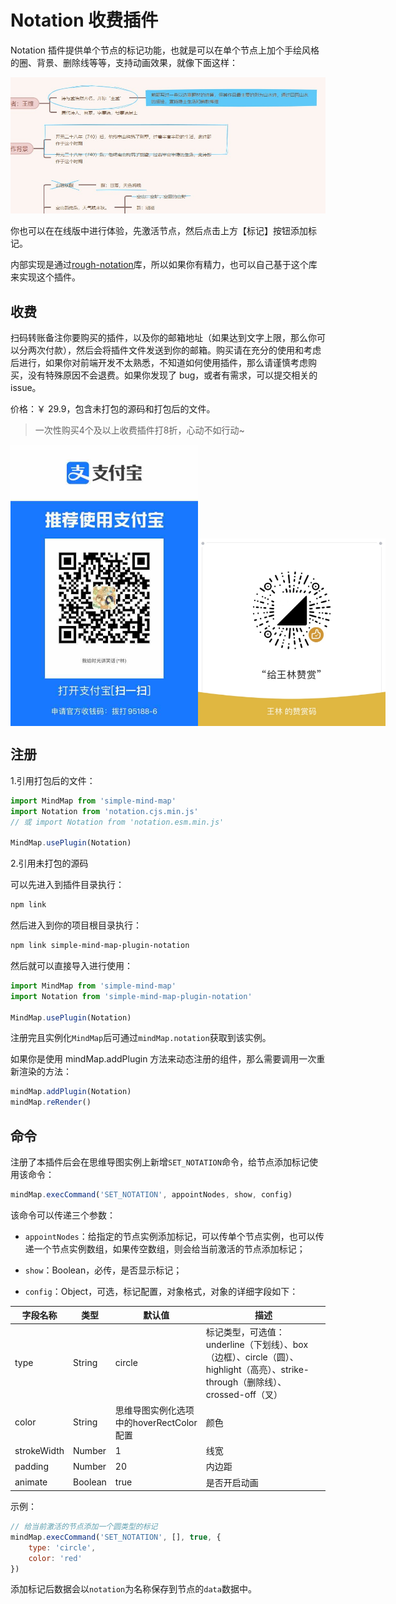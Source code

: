 # Notation 收费插件

Notation 插件提供单个节点的标记功能，也就是可以在单个节点上加个手绘风格的圈、背景、删除线等等，支持动画效果，就像下面这样：

<img src="../assets/img/标记.jpg" style="width: 900px" />

你也可以在在线版中进行体验，先激活节点，然后点击上方【标记】按钮添加标记。

内部实现是通过[rough-notation](https://github.com/rough-stuff/rough-notation)库，所以如果你有精力，也可以自己基于这个库来实现这个插件。

## 收费

扫码转账备注你要购买的插件，以及你的邮箱地址（如果达到文字上限，那么你可以分两次付款），然后会将插件文件发送到你的邮箱。购买请在充分的使用和考虑后进行，如果你对前端开发不太熟悉，不知道如何使用插件，那么请谨慎考虑购买，没有特殊原因不会退费。如果你发现了 bug，或者有需求，可以提交相关的 issue。

价格：￥ 29.9，包含未打包的源码和打包后的文件。

> 一次性购买4个及以上收费插件打8折，心动不如行动~

<p style="display:flex;align-items: flex-end;">

<img src="../assets/img/alipay.jpg" style="width: 300px" />
<img src="../assets/img/wechat.jpg" style="width: 300px" />

</p>

## 注册

1.引用打包后的文件：

```js
import MindMap from 'simple-mind-map'
import Notation from 'notation.cjs.min.js'
// 或 import Notation from 'notation.esm.min.js'

MindMap.usePlugin(Notation)
```

2.引用未打包的源码

可以先进入到插件目录执行：

```bash
npm link
```

然后进入到你的项目根目录执行：

```bash
npm link simple-mind-map-plugin-notation
```

然后就可以直接导入进行使用：

```js
import MindMap from 'simple-mind-map'
import Notation from 'simple-mind-map-plugin-notation'

MindMap.usePlugin(Notation)
```

注册完且实例化`MindMap`后可通过`mindMap.notation`获取到该实例。

如果你是使用 mindMap.addPlugin 方法来动态注册的组件，那么需要调用一次重新渲染的方法：

```js
mindMap.addPlugin(Notation)
mindMap.reRender()
```

## 命令

注册了本插件后会在思维导图实例上新增`SET_NOTATION`命令，给节点添加标记使用该命令：

```js
mindMap.execCommand('SET_NOTATION', appointNodes, show, config)
```

该命令可以传递三个参数：

- `appointNodes`：给指定的节点实例添加标记，可以传单个节点实例，也可以传递一个节点实例数组，如果传空数组，则会给当前激活的节点添加标记；

- `show`：Boolean，必传，是否显示标记；

- `config`：Object，可选，标记配置，对象格式，对象的详细字段如下：

| 字段名称 | 类型  | 默认值 | 描述 |
| ------- | ----- | ----- | ---- |
| type | String | circle | 标记类型，可选值：underline（下划线）、box（边框）、circle（圆）、highlight（高亮）、strike-through（删除线）、crossed-off（叉） |
| color | String | 思维导图实例化选项中的hoverRectColor配置 | 颜色 |
| strokeWidth | Number | 1 | 线宽 |
| padding | Number | 20 | 内边距 |
| animate | Boolean | true | 是否开启动画 |

示例：

```js
// 给当前激活的节点添加一个圆类型的标记
mindMap.execCommand('SET_NOTATION', [], true, {
    type: 'circle',
    color: 'red'
})
```

添加标记后数据会以`notation`为名称保存到节点的`data`数据中。